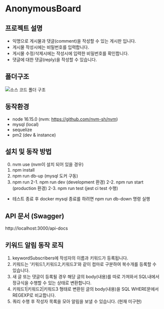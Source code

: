 # AnonymousBoard

## 프로젝트 설명

- 익명으로 게시물과 댓글(comment)을 작성할 수 있는 게시판 입니다.
- 게시물 작성시에는 비밀번호를 입력합니다.
- 게시물 수정/삭제시에는 작성시에 입력한 비밀번호를 확인합니다.
- 댓글에 대한 댓글(reply)을 작성할 수 있습니다.

## 폴더구조

![소스 코드 폴더 구조](./src_foldertree.jpg)

## 동작환경

- node 16.15.0 (nvm: https://github.com/nvm-sh/nvm)
- mysql (local)
- sequelize
- pm2 (dev & instance)

## 설치 및 동작 방법

0. nvm use (nvm이 설치 되어 있을 경우)
1. npm install
2. npm run db-up (mysql 도커 구동)
3. npm run
   2-1. npm run dev (development 환경)
   2-2. npm run start (production 환경)
   2-3. npm run test (jest ci test 수행)

- 테스트 종료 후 docker mysql 종료를 하려면 npm run db-down 명령 실행

## API 문서 (Swagger)

http://localhost:3000/api-docs

## 키워드 알림 동작 로직

1. keywordSubscribers에 작성자의 이름과 키워드가 등록됩니다.
2. 키워드는 '키워드1,키워드2,키워드3'와 같이 컴마로 구분하여 복수개를 등록할 수 있습니다.
3. 새 글 또는 댓글이 등록될 경우 해당 글의 body(내용)를 따로 가져와서 SQL내에서 정규식을 수행할 수 있는 상태로 변환합니다.
4. 키워드1|키워드2|키워드3 형태로 변환된 글의 body(내용)을 SQL WHERE문에서 REGEXP로 비교합니다.
5. 쿼리 수행 후 작성자 목록을 모아 알림을 보낼 수 있습니다. (현재 미구현)
